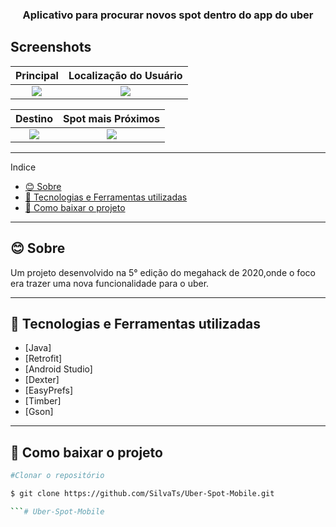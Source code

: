 <h3 align="center">Aplicativo para procurar novos spot dentro do app do uber</h3>


## Screenshots
Principal                                                                                                          | Localização do Usuário                                                                                           |
:-----------------------------------------------------------------------------------------------------------------:|:----------------------------------------------------------------------------------------------------------------:|
<img src="https://user-images.githubusercontent.com/47439833/99196744-bca3db00-2764-11eb-97bf-b3be58bf778d.png"/>  |<img src="https://user-images.githubusercontent.com/47439833/99197278-ec081700-2767-11eb-93dd-d7121b8c633b.png"/>                                                                                                                                                                                                                                                                                                                                                    |

Destino                                                                                                            | Spot mais Próximos                                                                                               |
:-----------------------------------------------------------------------------------------------------------------:|:----------------------------------------------------------------------------------------------------------------:|
<img src="https://user-images.githubusercontent.com/47439833/99196760-cdece780-2764-11eb-8e45-716dcb11cacc.png"/>  |<img src="https://user-images.githubusercontent.com/47439833/99196764-d04f4180-2764-11eb-892e-d0b4eab76efd.png"/>  

---
Indice
- [😊 Sobre](#-sobre)
- [🚀 Tecnologias e Ferramentas utilizadas](#-tecnologias-e-ferramentas-utilizadas)
- [📑 Como baixar o projeto](#-como-baixar-o-projeto)

---

## 😊 Sobre
Um projeto desenvolvido na 5° edição do megahack de 2020,onde o foco era trazer uma nova funcionalidade para o uber.

---

## 🚀 Tecnologias e Ferramentas utilizadas

- [Java]
- [Retrofit]
- [Android Studio]
- [Dexter]
- [EasyPrefs]
- [Timber]
- [Gson]
  
---

## 📑 Como baixar o projeto

  ```bash
  #Clonar o repositório

  $ git clone https://github.com/SilvaTs/Uber-Spot-Mobile.git

  ```# Uber-Spot-Mobile